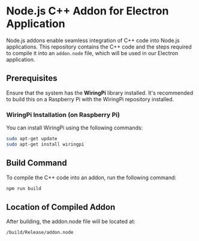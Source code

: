 # Node.js C++ Addon for Electron Application

Node.js addons enable seamless integration of C++ code into Node.js applications. This repository contains the C++ code and the steps required to compile it into an `addon.node` file, which will be used in our Electron application.

## Prerequisites

Ensure that the system has the **WiringPi** library installed. It's recommended to build this on a Raspberry Pi with the WiringPi repository installed.

### WiringPi Installation (on Raspberry Pi)

You can install WiringPi using the following commands:

```bash
sudo apt-get update
sudo apt-get install wiringpi
```

## Build Command

To compile the C++ code into an addon, run the following command:

```bash
npm run build
```

## Location of Compiled Addon
After building, the addon.node file will be located at:
```bash
/build/Release/addon.node



